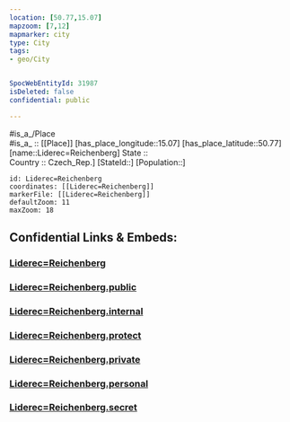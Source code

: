 ```yaml
---
location: [50.77,15.07] 
mapzoom: [7,12] 
mapmarker: city 
type: City
tags:
- geo/City


SpocWebEntityId: 31987
isDeleted: false
confidential: public

---
```

#is_a_/Place  
#is_a_ :: [[Place]] 
[has_place_longitude::15.07] 
[has_place_latitude::50.77] 
[name::Liderec=Reichenberg] 
State ::  
Country :: Czech_Rep.] 
[StateId::] 
[Population::] 



```leaflet
id: Liderec=Reichenberg
coordinates: [[Liderec=Reichenberg]] 
markerFile: [[Liderec=Reichenberg]] 
defaultZoom: 11 
maxZoom: 18
```


## Confidential Links & Embeds: 

### [Liderec=Reichenberg](/_Standards/Earth/Continent/Europe/Europe~Central/Czech_Republic/regions~Czech_Republic/Liberecký/City/Liderec=Reichenberg.md) 

### [Liderec=Reichenberg.public](/_public/Earth/Continent/Europe/Europe~Central/Czech_Republic/regions~Czech_Republic/Liberecký/City/Liderec=Reichenberg.public.md) 

### [Liderec=Reichenberg.internal](/_internal/Earth/Continent/Europe/Europe~Central/Czech_Republic/regions~Czech_Republic/Liberecký/City/Liderec=Reichenberg.internal.md) 

### [Liderec=Reichenberg.protect](/_protect/Earth/Continent/Europe/Europe~Central/Czech_Republic/regions~Czech_Republic/Liberecký/City/Liderec=Reichenberg.protect.md) 

### [Liderec=Reichenberg.private](/_private/Earth/Continent/Europe/Europe~Central/Czech_Republic/regions~Czech_Republic/Liberecký/City/Liderec=Reichenberg.private.md) 

### [Liderec=Reichenberg.personal](/_personal/Earth/Continent/Europe/Europe~Central/Czech_Republic/regions~Czech_Republic/Liberecký/City/Liderec=Reichenberg.personal.md) 

### [Liderec=Reichenberg.secret](/_secret/Earth/Continent/Europe/Europe~Central/Czech_Republic/regions~Czech_Republic/Liberecký/City/Liderec=Reichenberg.secret.md)

